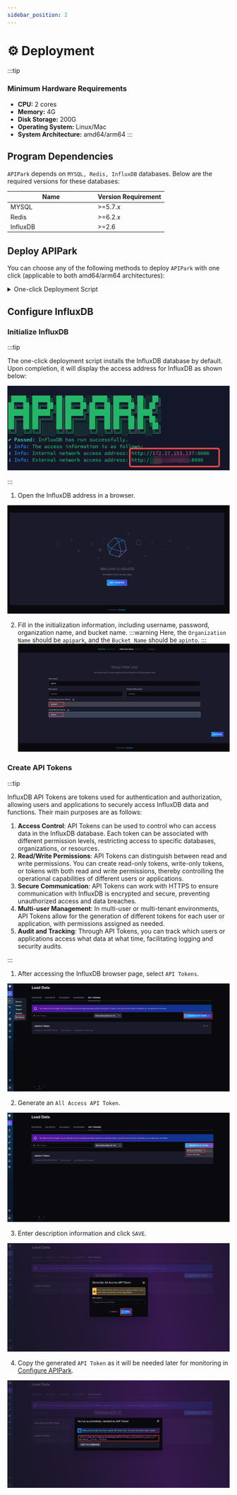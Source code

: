 ```yaml
---
sidebar_position: 2
---
```

# ⚙️ Deployment
:::tip
### Minimum Hardware Requirements
* **CPU:** 2 cores
* **Memory:** 4G
* **Disk Storage:** 200G
* **Operating System:** Linux/Mac
* **System Architecture:** amd64/arm64
:::

## Program Dependencies

`APIPark` depends on `MYSQL, Redis, InfluxDB` databases. Below are the required versions for these databases:

<table><thead><tr><th width="184">Name</th><th>Version Requirement</th></tr></thead><tbody><tr><td>MYSQL</td><td>>=5.7.x</td></tr><tr><td>Redis</td><td>>=6.2.x</td></tr><tr><td>InfluxDB</td><td>>=2.6</td></tr></tbody></table>

## Deploy APIPark

You can choose any of the following methods to deploy `APIPark` with one click (applicable to both amd64/arm64 architectures):

<details>
<summary>One-click Deployment Script</summary>

:::note
Supported systems:
* CentOS 7.9 (representative for 7.x)
* CentOS 8.5 (representative for 8.x)
* Ubuntu 20.04
* Ubuntu 22.04
* Debian 12.4
* Alibaba Cloud Linux 3.2104
* Alibaba Cloud Linux 2.1903

Currently, only the above systems have been tested for installation. If you need one-click deployment for other systems, please submit an [Issue](https://github.com/APIParkLab/APIPark/issues).
:::
Enter the one-click deployment command:
```
curl -sSO https://download.apipark.com/install/quick-start.sh; bash quick-start.sh
```
Follow the prompts to deploy. Once deployment is complete, the deployment information will be displayed as follows:

![](images/2024-08-16/d9549626388634c5a3eddd35f5383c4c0a09d6f7bac9b49d99dcfa4085724551.png)  

</details>

## Configure InfluxDB
### Initialize InfluxDB
:::tip

The one-click deployment script installs the InfluxDB database by default. Upon completion, it will display the access address for InfluxDB as shown below:

![](images/2024-08-27/ba71350c56e7a68cb3172c2fa0f6aaeb781e139938b316b988eecb22407c4a2b.png)  

:::

1. Open the InfluxDB address in a browser.

![](images/2024-08-27/916df5866f082bcfc94a64272c4b690007460000f38dc037f785fb4961563ef7.png)  

2. Fill in the initialization information, including username, password, organization name, and bucket name.
:::warning
Here, the `Organization Name` should be `apipark`, and the `Bucket Name` should be `apinto`.
:::
![](images/2024-08-27/559c62f8d4b6e74c969f6a70cbca3bec61ea530e8a6c910ec4fbfda3e00c0c9a.png)  

### Create API Tokens
:::tip

InfluxDB API Tokens are tokens used for authentication and authorization, allowing users and applications to securely access InfluxDB data and functions. Their main purposes are as follows:

1. **Access Control**: API Tokens can be used to control who can access data in the InfluxDB database. Each token can be associated with different permission levels, restricting access to specific databases, organizations, or resources.
2. **Read/Write Permissions**: API Tokens can distinguish between read and write permissions. You can create read-only tokens, write-only tokens, or tokens with both read and write permissions, thereby controlling the operational capabilities of different users or applications.
3. **Secure Communication**: API Tokens can work with HTTPS to ensure communication with InfluxDB is encrypted and secure, preventing unauthorized access and data breaches.
4. **Multi-user Management**: In multi-user or multi-tenant environments, API Tokens allow for the generation of different tokens for each user or application, with permissions assigned as needed.
5. **Audit and Tracking**: Through API Tokens, you can track which users or applications access what data at what time, facilitating logging and security audits.

:::

1. After accessing the InfluxDB browser page, select `API Tokens`.

![](images/2024-08-27/1d90baf6b329aca1d3b0148e133e2d671bab1b335b3bc34d7304d127cf35f129.png)  

2. Generate an `All Access API Token`.

![](images/2024-08-27/d1af681dffa58147c93c57ee4224f05ecc20cb3b600e5110c0e9fb3bb2c35257.png)  

3. Enter description information and click `SAVE`.

![](images/2024-08-27/8044998665919d3202e65765fc47c53d223b00e00b00ed61ca6245a9bd09524b.png)  

4. Copy the generated `API Token` as it will be needed later for monitoring in [Configure APIPark](./quick/pre-work/monitor.md).

![](images/2024-08-27/c18532aa8730ba9f556ec5465de356ddb8eb5efbf0536516dac2a3bf97d13b08.png)  

